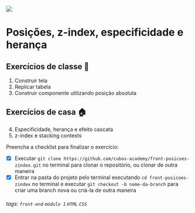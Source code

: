 ![](https://i.imgur.com/xG74tOh.png)

# Posições, z-index, especificidade e herança

## Exercícios de classe 🏫

1. Construir tela
2. Replicar tabela
3. Construir componente utilizando posição absoluta

## Exercícios de casa 🏠

4. Especificidade, herança e efeito cascata
5. z-index e stacking contexts

Preencha a checklist para finalizar o exercício:

-   [x] Executar `git clone https://github.com/cubos-academy/front-posicoes-zindex.git` no terminal para clonar o repositório, ou clonar de outra maneira
-   [x] Entrar na pasta do projeto pelo terminal executando `cd front-posicoes-zindex` no terminal e executar `git checkout -b nome-da-branch` para criar uma branch nova ou criá-la de outra maneira

###### tags: `front-end` `módulo 1` `HTML` `CSS`
